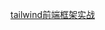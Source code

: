 [tailwind前端框架实战](https://www.bilibili.com/video/BV1rf4y1g7r5/?spm_id_from=333.999.0.0&vd_source=3d9e9a0e7677ae790c38995a8e2d121a)